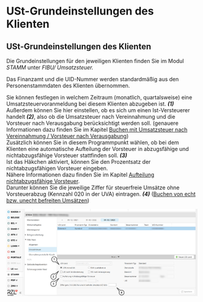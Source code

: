 # USt-Grundeinstellungen des Klienten

## USt-Grundeinstellungen des Klienten


Die Grundeinstellungen für den jeweiligen Klienten finden Sie im Modul *STAMM* unter *FIBU/ Umsatzsteuer.*

Das Finanzamt und die UID-Nummer werden standardmäßig aus den Personenstammdaten des Klienten übernommen. 

Sie können festlegen in welchem Zeitraum (monatlich, quartalsweise) eine Umsatzsteuervoranmeldung bei diesem Klienten abzugeben ist. ***(1)***  
Außerdem können Sie hier einstellen, ob es sich um einen Ist-Versteuerer handelt ***(2)***, also ob die Umsatzsteuer nach Vereinnahmung und die Vorsteuer nach Verausgabung berücksichtigt werden soll. (genauere Informationen dazu finden Sie im Kapitel [Buchen mit Umsatzsteuer nach Vereinnahmung / Vorsteuer nach Verausgabung](/FIBUNext/Umsatzsteuer/BuchenmitUStnachVereinnahmungVSt))  
Zusätzlich können Sie in diesem Programmpunkt wählen, ob bei dem Klienten eine automatische Aufteilung der Vorsteuer in abzugsfähige und nichtabzugsfähige Vorsteuer stattfinden soll. ***(3)***  
Ist das Häkchen aktiviert, können Sie den Prozentsatz der nichtabzugsfähigen Vorsteuer eingeben.  
Nähere Informationen dazu finden Sie im Kapitel [Aufteilung nichtabzugsfähige Vorsteuer](/FIBUNext/Umsatzsteuer/UmsatzsteuerrechtlicheSonderfall/#aufteilung-nichtabzugsfahige-vorsteuer).  
Darunter können Sie die jeweilige Ziffer für steuerfreie Umsätze ohne Vorsteuerabzug (Kennzahl 020 in der UVA) eintragen. ***(4)*** ([Buchen von echt bzw. unecht befreiten Umsätzen](/FIBUNext/Umsatzsteuer/UmsatzsteuerrechtlicheSonderfall/#buchen-von-echt-bzw-unecht-befreiten-umsatzen))


![Image](<img/NeuesElement135.png>)
